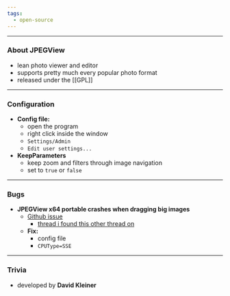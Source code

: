 ```yaml
---
tags:
  - open-source
---
```


---

### About JPEGView

- lean photo viewer and editor
- supports pretty much every popular photo format
- released under the [[GPL]]

---

### Configuration

- **Config file:**
	- open the program
	- right click inside the window
	- `Settings/Admin`
	- `Edit user settings...`
- **KeepParameters**
	- keep zoom and filters through image navigation
	- set to `true` or `false`

---

### Bugs

- **JPEGView x64 portable crashes when dragging big images**
	- [Github issue](https://github.com/sylikc/jpegview/issues/53)
		- [thread i found this other thread on](https://github.com/sylikc/jpegview/issues/53)
	- **Fix:**
		- config file
		- `CPUType=SSE`

---

### Trivia

- developed by **David Kleiner**